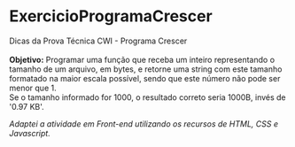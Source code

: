# ExercicioProgramaCrescer
Dicas da Prova Técnica CWI - Programa Crescer
<br><br><strong>Objetivo:</strong> Programar uma função que receba um inteiro representando o tamanho de um arquivo, em bytes, e retorne uma string com este tamanho formatado na maior escala possível, sendo que este número não pode ser menor que 1.
<br>Se o tamanho informado for 1000, o resultado correto seria 1000B, invés de '0.97 KB'.

<i>Adaptei a atividade em Front-end utilizando os recursos de HTML, CSS e Javascript.</i>
